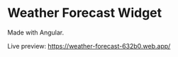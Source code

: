 # Weather Forecast Widget

Made with Angular.

Live preview:
https://weather-forecast-632b0.web.app/
